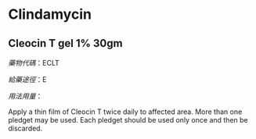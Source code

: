 # Clindamycin

## Cleocin T gel 1% 30gm

*藥物代碼*：ECLT

*給藥途徑*：E

*用法用量*：

Apply a thin film of Cleocin T twice daily to affected area. 
More than one pledget may be used. 
Each pledget should be used only once and then be discarded.

